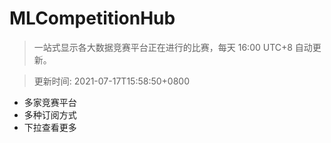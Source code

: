 # MLCompetitionHub

> 一站式显示各大数据竞赛平台正在进行的比赛，每天 16:00 UTC+8 自动更新。
  
> 更新时间: 2021-07-17T15:58:50+0800 

* 多家竞赛平台
* 多种订阅方式
* 下拉查看更多